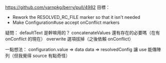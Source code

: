 https://github.com/yarnpkg/berry/pull/4982
目標：
- Rework the RESOLVED_RC_FILE marker so that it isn't needed
- Make Configuration#use accept onConflict markers

疑問：
defaultText 是幹嘛用的？
concatenateValues 還有存在的必要嗎（在有 onConflict 的現在）
overwrite 選項拔掉（之後依賴 onConflict）

一點想法：
configuration.value => data
data => resolvedConfig
讓 use 能傳陣列（但我覺得 source 有點奇怪）